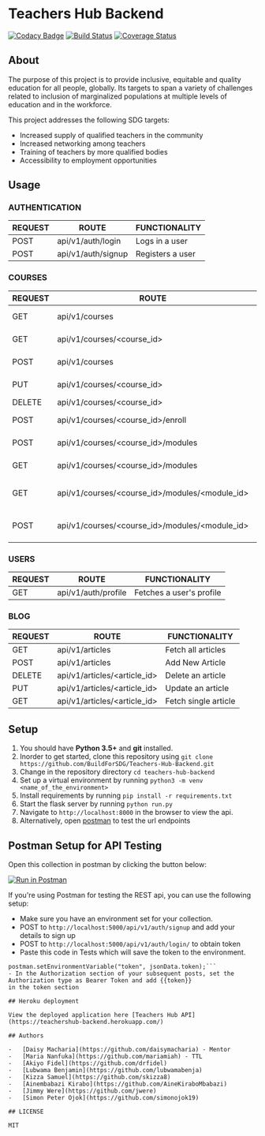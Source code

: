 # Teachers Hub Backend

[![Codacy Badge](https://api.codacy.com/project/badge/Grade/8f00e10e684b43ac812feba82c89b2da)](https://app.codacy.com/gh/BuildForSDG/Team-273-Backend?utm_source=github.com&utm_medium=referral&utm_content=BuildForSDG/Team-273-Backend&utm_campaign=Badge_Grade_Settings)
[![Build Status](https://travis-ci.org/BuildForSDG/Teachers-Hub-Backend.svg?branch=develop)](https://travis-ci.org/BuildForSDG/Teachers-Hub-Backend)
[![Coverage Status](https://coveralls.io/repos/github/BuildForSDG/Teachers-Hub-Backend/badge.svg)](https://coveralls.io/github/BuildForSDG/Teachers-Hub-Backend)

## About

The purpose of this project is to provide inclusive, equitable and quality education for all people, globally. Its targets to span a variety of challenges related to inclusion of marginalized populations at multiple levels of education and in the workforce.

This project addresses the following SDG targets:

-   Increased supply of qualified teachers in the community
-   Increased networking among teachers
-   Training of teachers by more qualified bodies
-   Accessibility to employment opportunities

## Usage

### AUTHENTICATION

| REQUEST | ROUTE              | FUNCTIONALITY    |
| ------- | ------------------ | ---------------- |
| POST    | api/v1/auth/login  | Logs in a user   |
| POST    | api/v1/auth/signup | Registers a user |

### COURSES

| REQUEST | ROUTE                                                | FUNCTIONALITY                             |
| ------- | ---------------------------------------------------- | ----------------------------------------- |
| GET     | api/v1/courses                                       | Fetches all courses                       |
| GET     | api/v1/courses/&lt;course_id>                        | Fetches a single course                   |
| POST    | api/v1/courses                                       | Adds a new course                         |
| PUT     | api/v1/courses/&lt;course_id>                        | Updates a single course                   |
| DELETE  | api/v1/courses/&lt;course_id>                        | Deletes a course                          |
| POST    | api/v1/courses/&lt;course_id>/enroll                 | Enroll for a course                       |
| POST    | api/v1/courses/&lt;course_id>/modules                | Add module to course                      |
| GET     | api/v1/courses/&lt;course_id>/modules                | Fetch modules on a course                 |
| GET     | api/v1/courses/&lt;course_id>/modules/&lt;module_id> | Fetch module content for a single module  |
| POST    | api/v1/courses/&lt;course_id>/modules/&lt;module_id> | Create module content for a single module |

### USERS

| REQUEST | ROUTE               | FUNCTIONALITY            |
| ------- | ------------------- | ------------------------ |
| GET     | api/v1/auth/profile | Fetches a user's profile |

### BLOG

| REQUEST | ROUTE                           | FUNCTIONALITY        |
| ------- | ------------------------------- | -------------------- |
| GET     | api/v1/articles                 | Fetch all articles   |
| POST    | api/v1/articles                 | Add New Article      |
| DELETE  | api/v1/articles/&lt;article_id> | Delete an article    |
| PUT     | api/v1/articles/&lt;article_id> | Update an article    |
| GET     | api/v1/articles/&lt;article_id> | Fetch single article |

## Setup

1.  You should have **Python 3.5+** and **git** installed.
2.  Inorder to get started, clone this repository using `git clone https://github.com/BuildForSDG/Teachers-Hub-Backend.git`
3.  Change in the repository directory `cd teachers-hub-backend`
4.  Set up a virtual environment by running `python3 -m venv <name_of_the_environment>`
5.  Install requirements by running `pip install -r requirements.txt`
6.  Start the flask server by running `python run.py`
7.  Navigate to `http://localhost:8000` in the browser to view the api.
8.  Alternatively, open [postman](https://www.postman.com/) to test the url endpoints

## Postman Setup for API Testing
Open this collection in postman by clicking the button below:

[![Run in Postman](https://run.pstmn.io/button.svg)](https://app.getpostman.com/run-collection/6858a8faf4f7944f643a)

If you're using Postman for testing the REST api, you can use the following setup:

-   Make sure you have an environment set for your collection.
-   POST to `http://localhost:5000/api/v1/auth/signup` and add your details to sign up
-   POST to `http://localhost:5000/api/v1/auth/login/` to obtain token
-   Paste this code in Tests which will save the token to the environment.

````var jsonData = JSON.parse(responseBody);
postman.setEnvironmentVariable("token", jsonData.token);```
- In the Authorization section of your subsequent posts, set the Authorization type as Bearer Token and add {{token}}
in the token section

## Heroku deployment

View the deployed application here [Teachers Hub API](https://teachershub-backend.herokuapp.com/)

## Authors

-   [Daisy Macharia](https://github.com/daisymacharia) - Mentor
-   [Maria Nanfuka](https://github.com/mariamiah) - TTL
-   [Akiyo Fidel](https://github.com/drfidel)
-   [Lubwama Benjamin](https://github.com/lubwamabenja)
-   [Kizza Samuel](https://github.com/skizza8)
-   [Ainembabazi Kirabo](https://github.com/AineKiraboMbabazi)
-   [Jimmy Were](https://github.com/jwere)
-   [Simon Peter Ojok](https://github.com/simonojok19)

## LICENSE

MIT

````
